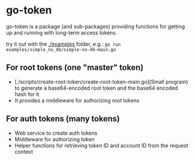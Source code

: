 # go-token

go-token is a package (and sub-packages) providing functions for getting up and running with long-term access tokens.

try it out with the [./examples](examples) folder, e.g.: `go run examples/simple_no_db/simple-no-db-main.go`

## For root tokens (one "master" token)

- [./scripts/create-root-token/create-root-token-main.go](Small program) to generate a base64-encoded root token and the base64 encoded hash for it
- It provides a middleware for authorizing root tokens

## For auth tokens (many tokens)

- Web service to create auth tokens
- Middleware for authorizing token
- Helper functions for retrieving token ID and account ID from the request context
